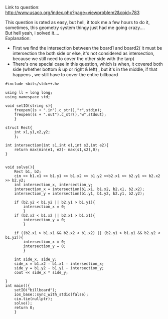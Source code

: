 Link to question:<br>
http://www.usaco.org/index.php?page=viewproblem2&cpid=783

This question is rated as easy, but hell, it took me a few hours to do it, sometimes, this geometry system thingy just had me going crazy....
<br>
But hell yeah, i solved it....
<br>
Explanation: <br>
- First we find the intersection between the board1 and board2( it must be intersection the both side or else, it's not considered as intersection, because we still need to cover the other side with the tarp)
- There's one special case in this question, which is when, it covered both side (whether bottom & up or right & left) , but it's in the middle, if that happens , we still have to cover the entire billboard


```
#include <bits/stdc++.h>

using ll = long long;
using namespace std;

void setIO(string s){
	freopen((s + ".in").c_str(),"r",stdin);
	freopen((s + ".out").c_str(),"w",stdout);
	}

struct Rect{
	int x1,y1,x2,y2;
	};

int intersection(int s1,int e1,int s2,int e2){
	return max(min(e1, e2)- max(s1,s2),0);
}


void solve(){
	Rect b1, b2;
	cin >> b1.x1 >> b1.y1 >> b1.x2 >> b1.y2 >>b2.x1 >> b2.y1 >> b2.x2 >> b2.y2;
	int intersection_x, intersection_y;
	intersection_x = intersection(b1.x1, b1.x2, b2.x1, b2.x2);
	intersection_y = intersection(b1.y1, b1.y2, b2.y1, b2.y2);
	
	if (b2.y2 < b1.y2 || b2.y1 > b1.y1){
		intersection_x = 0;
		}
	if (b2.x2 < b1.x2 || b2.x1 > b1.x1){
		intersection_y = 0;
		}
	
	if ((b2.x1 > b1.x1 && b2.x2 < b1.x2) || (b2.y1 > b1.y1 && b2.y2 < b1.y2)){
		intersection_x = 0;
		intersection_y = 0;
		}

	int side_x, side_y;
	side_x = b1.x2 - b1.x1 - intersection_x;
	side_y = b1.y2 - b1.y1 - intersection_y;
	cout << side_x * side_y;

}
int main(){
	setIO("billboard");
	ios_base::sync_with_stdio(false);
	cin.tie(nullptr);
	solve();
	return 0;
	}

```